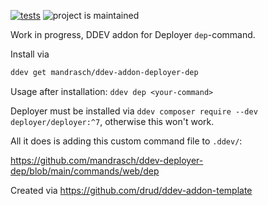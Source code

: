[![tests](https://github.com/mandrasch/ddev-deployer-dep/actions/workflows/tests.yml/badge.svg)](https://github.com/mandrasch/ddev-deployer-dep/actions/workflows/tests.yml) ![project is maintained](https://img.shields.io/maintenance/yes/2022.svg)

Work in progress, DDEV addon for Deployer `dep`-command.

Install via

```bash
ddev get mandrasch/ddev-addon-deployer-dep
```

Usage after installation: `ddev dep <your-command>`

Deployer must be installed via `ddev composer require --dev deployer/deployer:^7`, otherwise this won't work.

All it does is adding this custom command file to `.ddev/`:

https://github.com/mandrasch/ddev-deployer-dep/blob/main/commands/web/dep

Created via https://github.com/drud/ddev-addon-template
